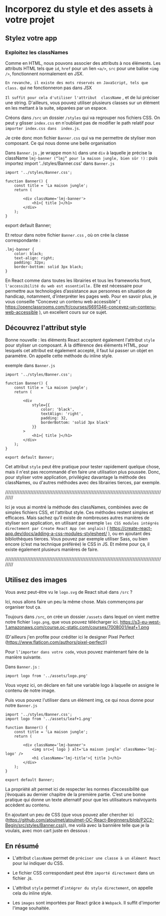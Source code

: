 # Incorporez du style et des assets à votre projet

## Stylez votre app

### Exploitez les classNames 

Comme en HTML, nous pouvons associer des attributs à nos éléments. 
Les attributs HTML tels que `id`, `href`   pour un lien `<a/>`,  `src`   pour une balise `<img />`, fonctionnent normalement en JSX.

`En revanche, il existe des mots réservés en JavaScript, tels que class.`
qui ne fonctionneron pas dans JSX

`Il suffit pour cela d'utiliser l'attribut  className`  , 
et de lui préciser une string. D'ailleurs, 
vous pouvez utiliser plusieurs classes sur un élément en les mettant à la suite, séparées par un espace.

Créons dans `/src` un dossier `/styles` qui va regrouper nos fichiers CSS. 
On peut y glisser `index.css` en n'oubliant pas de modifier le path relatif pour `importer index.css dans  index.js`.

Je crée donc mon fichier `Banner.css` qui va me permettre de styliser mon composant. 
Ce qui nous donne une belle organisation


Dans `Banner.js` , 
je wrappe mon `h1` dans une `div` à laquelle je précise la className  `lmj-banner (“lmj” pour la maison jungle, bien sûr !)` :
puis importez import '../styles/Banner.css' dans `Banner.js`

    import '../styles/Banner.css';

    function Banner() {
        const title = 'La maison jungle';
        return (

            <div className='lmj-banner'>
                <h1>{ title }</h1>
            </div>
        );
    }

export default Banner;


Et retour dans notre fichier  `Banner.css`  , où on crée la classe correspondante :

    .lmj-banner {
        color: black;
        text-align: right;
        padding: 32px;
        border-bottom: solid 3px black;
    }


En React comme dans toutes les librairies et tous les frameworks front, `l'accessibilité du web est essentielle.` 
Elle est nécessaire pour permettre aux technologies d’assistance aux personnes en situation de handicap, notamment, d’interpréter les pages web. 
Pour en savoir plus, je vous conseille “Concevez un contenu web accessible” ( https://openclassrooms.com/fr/courses/6691346-concevez-un-contenu-web-accessible ), un excellent cours sur ce sujet.


## Découvrez l'attribut style

Bonne nouvelle : les éléments React acceptent également l'attribut `style` pour styliser un composant. 
À la différence des éléments HTML, pour lesquels cet attribut est également accepté, 
il faut lui passer un objet en paramètre. 
On appelle cette méthode du inline style.

exemple dans `Banner.js`


    import '../styles/Banner.css';

    function Banner() {
        const title = 'La maison jungle';
        return (

            <div 
                style={{
                    color: 'black',
                    textAlign: 'right',
                    padding: 32,
                    borderBottom: 'solid 3px black'
                }}
            >
                <h1>{ title }</h1>
            </div>
        );
    }

    export default Banner;


Cet attribut `style` peut être pratique pour tester rapidement quelque chose, 
mais il n'est pas recommandé d'en faire une utilisation plus poussée. 
Donc, pour styliser votre application, privilégiez davantage la méthode des classNames, 
ou d'autres méthodes avec des librairies tierces, par exemple.

////////////////////////////////////////////////////////////////////////////////////////////////////////

Ici je vous ai montré la méthode des classNames, combinées avec de simples fichiers CSS, et l'attribut style. 
Ces méthodes restent simples et efficaces. 
Mais sachez qu’il existe de nombreuses autres manières de styliser son application, en utilisant par exemple `les CSS modules intégrés directement par Create React App (en anglais)` ( https://create-react-app.dev/docs/adding-a-css-modules-stylesheet/ ), ou en ajoutant des bibliothèques tierces. 
Vous pouvez par exemple utiliser Sass, ou bien encore (c’est ma technique préférée) le CSS in JS. 
Et même pour ça, il existe également plusieurs manières de faire.

////////////////////////////////////////////////////////////////////////////////////////////////////////


## Utilisez des images

Vous avez peut-être vu le `logo.svg` de React situé dans `/src` ?

Ici, nous allons faire un peu la même chose. Mais commençons par organiser tout ça.

Toujours dans  `/src`, on crée un dossier `/assets` dans lequel on vient mettre notre fichier `logo.png`, que vous pouvez télécharger ici. https://s3-eu-west-1.amazonaws.com/course.oc-static.com/courses/7008001/leaf+1.png

(D'ailleurs j'en profite pour créditer ici le designer Pixel Perfect (https://www.flaticon.com/authors/pixel-perfect))


Pour `l’importer dans votre code`, vous pouvez maintenant faire de la manière suivante. 

Dans  `Banner.js` :

    import logo from '../assets/logo.png'

Vous voyez ici, on déclare en fait une variable logo à laquelle on assigne le contenu de notre image.

Puis vous pouvez l'utiliser dans un élément img, ce qui nous donne pour notre `Banner.js`

    import '../styles/Banner.css';
    import logo from '../assets/leaf+1.png'

    function Banner() {
        const title = 'La maison jungle';
        return (

            <div className='lmj-banner'>
                <img src={ logo } alt='La maison jungle' className='lmj-logo' />
                <h1 className='lmj-title'>{ title }</h1>
            </div>
        );
    }

    export default Banner;


La propriété  alt   permet ici de respecter les normes d’accessibilité que j’évoquais au dernier chapitre de la première partie. 
C’est une bonne pratique qui donne un texte alternatif pour que les utilisateurs malvoyants accèdent au contenu. 


En ajoutant un peu de CSS (que vous pouvez aller chercher ici (https://github.com/atoulmet/atoulmet-OC-React-Beginners/blob/P2C2-Begin/src/styles/Banner.css)),
me voilà avec la bannière telle que je la voulais, avec mon cart juste en dessous :


## En résumé

- L'attribut `className` permet de `préciser une classe à un élément React` pour lui indiquer du CSS.

- Le fichier CSS correspondant peut être `importé directement` dans un fichier  .js.

- L'attribut `style` permet d'`intégrer du style directement`, on appelle cela du inline style.

- Les `images` sont importées par React grâce à `Webpack`. Il suffit d'importer l'image souhaitée.